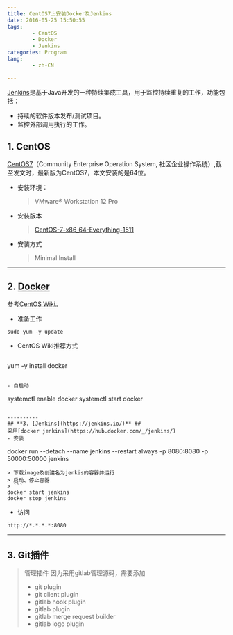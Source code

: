 ```yaml
---
title: CentOS7上安装Docker及Jenkins
date: 2016-05-25 15:50:55
tags:
        - CentOS
        - Docker
        - Jenkins
categories: Program
lang:
        - zh-CN

---
```

[Jenkins](https://jenkins.io/)是基于Java开发的一种持续集成工具，用于监控持续重复的工作，功能包括：

- 持续的软件版本发布/测试项目。
- 监控外部调用执行的工作。
<!-- more -->

## **1. CentOS** ##

[CentOS7](https://www.centos.org/)（Community Enterprise Operation System, 社区企业操作系统）,截至发文时，最新版为CentOS7，本文安装的是64位。

- 安装环境：

    > VMware® Workstation 12 Pro

- 安装版本

    > [CentOS-7-x86_64-Everything-1511](https://www.centos.org/download/) 

- 安装方式

    > Minimal Install

----------
## **2. [Docker](https://www.docker.com/)** ##
参考[CentOS Wiki](https://wiki.centos.org/zh/Cloud/Docker?highlight=%28docker%29)。
- 准备工作
```
sudo yum -y update
```
- CentOS Wiki推荐方式
> ```
yum -y install docker
```

- 自启动
```
systemctl enable docker
systemctl start docker
```

----------
## **3. [Jenkins](https://jenkins.io/)** ##
采用[docker jenkins](https://hub.docker.com/_/jenkins/)
- 安装
```
docker run --detach --name jenkins --restart always -p 8080:8080 -p 50000:50000 jenkins
```
> 下载image及创建名为jenkis的容器并运行
> 启动、停止容器
> ```
docker start jenkins
docker stop jenkins
```
- 访问
```
http://*.*.*.*:8080
```

----------
## **3. Git插件** ##
> 管理插件
> 因为采用gitlab管理源码，需要添加
> - git plugin
> - git client plugin
> - gitlab hook plugin
> - gitlab plugin
> - gitlab merge request builder
> - gitlab logo plugin
